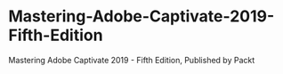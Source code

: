 # Mastering-Adobe-Captivate-2019-Fifth-Edition
 Mastering Adobe Captivate 2019 - Fifth Edition, Published by Packt
